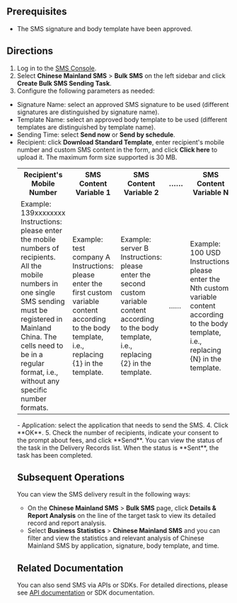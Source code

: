 ## Prerequisites

- The SMS signature and body template have been approved.


## Directions
1. Log in to the [SMS Console](https://console.cloud.tencent.com/smsv2).
2. Select **Chinese Mainland SMS** > **Bulk SMS** on the left sidebar and click **Create Bulk SMS Sending Task**.
4. Configure the following parameters as needed:
 - Signature Name: select an approved SMS signature to be used (different signatures are distinguished by signature name).
 - Template Name: select an approved body template to be used (different templates are distinguished by template name).
 - Sending Time: select **Send now** or **Send by schedule**.
 - Recipient: click **Download Standard Template**, enter recipient's mobile number and custom SMS content in the form, and click **Click here** to upload it. The maximum form size supported is 30 MB.
   <table>
     <tr>
         <th width="22.5%">Recipient's Mobile Number</th>  
         <th width="22.5%">SMS Content Variable 1</th>  
         <th width="22.5%">SMS Content Variable 2</th>
				 <th width="10%">……</th>
				 <th>SMS Content Variable N</th>
		</tr>
	 <tr>      
      <td>Example: 139xxxxxxxx <br>Instructions: please enter the mobile numbers of recipients. All the mobile numbers in one single SMS sending must be registered in Mainland China. The cells need to be in a regular format, i.e., without any specific number formats. </td>    
	     <td>Example: test company A <br>Instructions: please enter the first custom variable content according to the body template, i.e., replacing {1} in the template. </td>   
	     <td>Example: server B <br>Instructions: please enter the second custom variable content according to the body template, i.e., replacing {2} in the template. </td>      
	     <td>……</td>        
	     <td>Example: 100 USD <br>Instructions: please enter the Nth custom variable content according to the body template, i.e., replacing {N} in the template. </td>  
     </tr> 
</table>
 - Application: select the application that needs to send the SMS. 
4. Click **OK**.
5. Check the number of recipients, indicate your consent to the prompt about fees, and click **Send**.
 You can view the status of the task in the Delivery Records list. When the status is **Sent**, the task has been completed.

## Subsequent Operations

You can view the SMS delivery result in the following ways:
- On the **Chinese Mainland SMS** > **Bulk SMS** page, click **Details & Report Analysis** on the line of the target task to view its detailed record and report analysis.
- Select **Business Statistics** > **Chinese Mainland SMS** and you can filter and view the statistics and relevant analysis of Chinese Mainland SMS by application, signature, body template, and time.

## Related Documentation
You can also send SMS via APIs or SDKs. For detailed directions, please see [API documentation](https://intl.cloud.tencent.com/document/product/382/39155) or SDK documentation.

